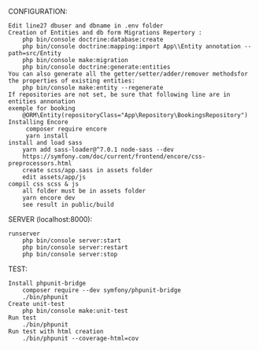 CONFIGURATION:

    Edit line27 dbuser and dbname in .env folder
    Creation of Entities and db form Migrations Repertory :
        php bin/console doctrine:database:create 
        php bin/console doctrine:mapping:import App\\Entity annotation --path=src/Entity
        php bin/console make:migration
        php bin/console doctrine:generate:entities
    You can also generate all the getter/setter/adder/remover methodsfor the properties of existing entities: 
        php bin/console make:entity --regenerate
    If repositories are not set, be sure that following line are in entities annonation
    exemple for booking
        @ORM\Entity(repositoryClass="App\Repository\BookingsRepository")
    Installing Encore
         composer require encore
         yarn install
    install and load sass
        yarn add sass-loader@^7.0.1 node-sass --dev
        https://symfony.com/doc/current/frontend/encore/css-preprocessors.html
        create scss/app.sass in assets folder
        edit assets/app/js
    compil css scss & js
        all folder must be in assets folder
        yarn encore dev
        see result in public/build

SERVER (localhost:8000):

    runserver
        php bin/console server:start
        php bin/console server:restart
        php bin/console server:stop

TEST:

    Install phpunit-bridge
        composer require --dev symfony/phpunit-bridge
        ./bin/phpunit
    Create unit-test
        php bin/console make:unit-test
    Run test
        ./bin/phpunit
    Run test with html creation 
        ./bin/phpunit --coverage-html=cov

